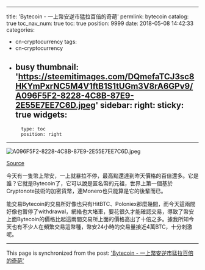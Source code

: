 
---
title: 'Bytecoin - 一上幣安逆市猛拉百倍的奇葩'
permlink: bytecoin
catalog: true
toc_nav_num: true
toc: true
position: 9999
date: 2018-05-08 14:42:33
categories:
- cn-cryptocurrency
tags:
- cn-cryptocurrency
- busy
thumbnail: 'https://steemitimages.com/DQmefaTCJ3sc8HKYmPxrNC5M4V1ftB1S1tUGm3V8rA6GPv9/A096F5F2-8228-4C8B-87E9-2E55E7EE7C6D.jpeg'
sidebar:
    right:
        sticky: true
widgets:
    -
        type: toc
        position: right
---


![A096F5F2-8228-4C8B-87E9-2E55E7EE7C6D.jpeg](https://steemitimages.com/DQmefaTCJ3sc8HKYmPxrNC5M4V1ftB1S1tUGm3V8rA6GPv9/A096F5F2-8228-4C8B-87E9-2E55E7EE7C6D.jpeg)

[Source](https://blockonomi.com/bytecoin-guide/)

今天有一隻幣上幣安，一上就暴拉不停，最高點還達到昨天價格的百倍還多。它是誰？它就是Bytecoin了，它可以說是匿名幣的元祖，世界上第一個基於Cryptonote技術的加密貨幣，連Monero也只能算是它的後輩而已。

能交易Bytecoin的交易所好像也只有HitBTC、Poloniex那麼幾間，而今天這兩間好像也暫停了withdrawal，網絡也大堵車，要花很久才能確認交易，導致了幣安上面Bytecoin的價格比起這兩間交易所上面的價格高出了十倍之多。據我所知今天也有不少人在頻繁交易這幣種，幣安24小時的交易量接近4萬BTC，十分刺激呢。

- - -

This page is synchronized from the post: ['Bytecoin - 一上幣安逆市猛拉百倍的奇葩'](https://steemit.com/@htliao/bytecoin)
